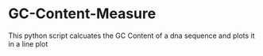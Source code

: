 ﻿# GC-Content-Measure
This python script calcuates the GC Content of a dna sequence and plots it in a line plot
